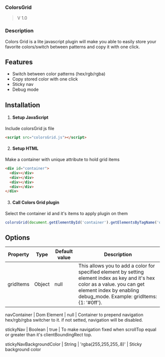 
### ColorsGrid
  > V 1.0
  
### Description
Colors Grid is a lite javascript plugin will make you able to easily store your favorite colors/switch between patterns and copy it with one click.

## Features
 * Switch between color patterns (hex/rgb/rgba)
 * Copy stored color with one click
 * Sticky nav
 * Debug mode
 
## Installation
  1. #### Setup JavaScript
  Include colorsGrid js file
  ```html
  <script src="colorsGrid.js"></script>
  ```

  2. #### Setup HTML
  Make a container with unique attribute to hold grid items
  ```html
  <div id="container">
    <div></div>
    <div></div>
    <div></div>
    <div></div>
  </div>
  ```

  3. #### Call Colors Grid plugin
  Select the container id and it's items to apply plugin on them
  ```javascript
  colorsGrid(document.getElementById('container').getElementsByTagName('div') , { options });
  ```
## Options
   Property  |  Type  |  Default value  |  Description
  ---------- | ------ | --------------- | -------------
  gridItems  | Object |     null        | This allows you to add a color for specified element by setting element index as key and it's hex color as a value. you can get element index by enabling debug_mode. Example: gridItems:{1: '#0ff'}.
 
  navContainer  |  Dom Element  |  null  |  Container to prepend navigation hex/rgb/rgba switcher to it. if not setted, navigation will be disabled.
  
  stickyNav  |  Boolean  |  true  |  To make navigation fixed when scrollTop equal or greater than it's clientBoundingRect top.
  
  stickyNavBackgroundColor |  String  |  'rgba(255,255,255,.8)'  |  Sticky background color
  
  
  
